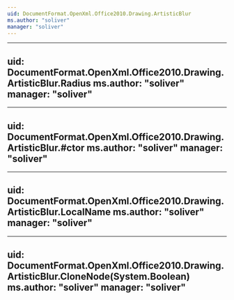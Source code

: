 ```yaml
---
uid: DocumentFormat.OpenXml.Office2010.Drawing.ArtisticBlur
ms.author: "soliver"
manager: "soliver"
---
```


---
uid: DocumentFormat.OpenXml.Office2010.Drawing.ArtisticBlur.Radius
ms.author: "soliver"
manager: "soliver"
---

---
uid: DocumentFormat.OpenXml.Office2010.Drawing.ArtisticBlur.#ctor
ms.author: "soliver"
manager: "soliver"
---

---
uid: DocumentFormat.OpenXml.Office2010.Drawing.ArtisticBlur.LocalName
ms.author: "soliver"
manager: "soliver"
---

---
uid: DocumentFormat.OpenXml.Office2010.Drawing.ArtisticBlur.CloneNode(System.Boolean)
ms.author: "soliver"
manager: "soliver"
---
